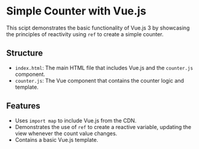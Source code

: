 # Simple Counter with Vue.js
This scipt demonstrates the basic functionality of Vue.js 3 by showcasing the principles of reactivity using `ref` to create a simple counter.

## Structure
*   `index.html`: The main HTML file that includes Vue.js and the `counter.js` component.
*   `counter.js`: The Vue component that contains the counter logic and template.

## Features
*   Uses `import map` to include Vue.js from the CDN.
*   Demonstrates the use of `ref` to create a reactive variable, updating the view whenever the count value changes.
*   Contains a basic Vue.js template.